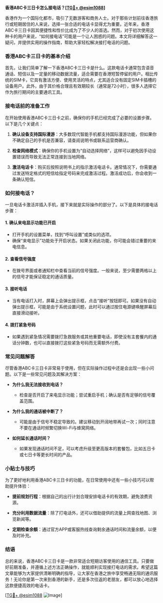 **香港ABC卡三日卡怎么接电话？[[TG💪+ @esim1088](https://t.me/s/esim1088)]**

香港作为一个国际化都市，吸引了无数游客和商务人士。对于那些计划前往香港旅行或短期居住的人来说，选择一张合适的电话卡显得尤为重要。近年来，香港ABC卡三日卡因其便捷性和性价比成为了不少人的首选。然而，对于初次使用这种卡的用户来说，“如何接电话”可能是一个让人困惑的问题。本文将详细解答这一疑问，并提供实用的操作指南，帮助大家轻松解决接打电话的问题。

### 香港ABC卡三日卡的基本介绍

首先，让我们简单了解一下香港ABC卡三日卡是什么。这款电话卡通常包含语音通话、短信以及一定量的移动数据流量，适合需要在香港短暂停留的用户。相比传统的SIM卡，它具有激活方便、使用灵活的特点，尤其适合没有固定SIM卡插槽的设备用户。此外，由于其价格合理且有效期较长（通常是72小时），很多人选择它作为旅行期间的主要通讯工具。

### 接电话前的准备工作

在开始使用香港ABC卡三日卡之前，确保你的手机已经完成了必要的设置步骤。以下是几个关键点：

1. **确认设备支持国际漫游**：大多数现代智能手机都支持国际漫游功能，但如果你不确定自己的手机是否兼容，请查阅说明书或联系运营商确认。
   
2. **检查网络模式**：确保你的手机设置为“自动选择网络”，这样可以避免因手动设置错误而导致无法正常连接到当地网络。

3. **激活电话卡**：购买后按照说明书上的指示激活电话卡。通常情况下，你需要通过发送特定格式的短信给指定号码来完成激活过程。激活成功后，你会收到一条确认短信。

### 如何接电话？

一旦电话卡激活并插入手机，接下来就是实际操作的部分了。以下是具体的接电话步骤：

#### 1. 确认来电显示功能已开启
   - 打开手机的设置菜单，找到“呼叫设置”或类似的选项。
   - 确保“来电显示”功能处于开启状态。如果关闭此功能，你可能会错过重要的来电信息。

#### 2. 查看信号强度
   - 在拨号界面或者通知栏中查看当前的信号强度。一般来说，至少需要两格以上的信号才能保证稳定的通话质量。

#### 3. 接听电话
   - 当有电话打入时，屏幕上会弹出提示框，点击“接听”按钮即可。如果没有自动弹出提示框，可能是由于系统设置问题，此时可以通过按住电源键唤醒屏幕后直接滑动接听。

#### 4. 拨打紧急号码
   - 如果遇到紧急情况需要拨打急救服务或其他重要电话，即使没有主套餐内的通话分钟数，也可以直接拨打这些紧急号码而无需额外付费。

### 常见问题解答

尽管香港ABC卡三日卡非常易于使用，但在实际操作过程中还是会出现一些小问题。以下是一些常见问题及其解决方案：

- **为什么我无法接收到电话？**
   - 检查是否开启了来电显示功能；尝试重启手机；确认是否有足够的信号覆盖范围。

- **为什么我的通话被中断了？**
   - 可能是由于信号不稳定导致的。建议移动到开阔地带再试一次；同时注意不要在通话时频繁切换Wi-Fi与蜂窝网络。

- **如何延长通话时间？**
   - 如果发现通话时间不足，可以考虑升级至更高版本的套餐包，比如五日卡或七日卡等更长时间的产品。

### 小贴士与技巧

为了更好地利用香港ABC卡三日卡的功能，在日常使用中还有一些小技巧可以帮助提升体验：

- **提前规划行程**：根据自己的出行计划合理安排电话卡的有效期，避免浪费资源。
  
- **充分利用数据流量**：除了打电话外，还可以借助提供的流量上网查找地图、浏览新闻等。

- **定期检查余额**：通过官方APP或客服热线查询剩余通话时间和流量余额，以便及时补充。

### 结语

总的来说，香港ABC卡三日卡是一款非常适合短期访客使用的通信工具。只要做好前期准备，并遵循上述方法正确操作，就能顺利实现接打电话的需求。希望这篇文章能够为大家提供清晰明确的指导，让大家在香港之旅中享受畅通无阻的通讯服务！无论你是第一次来到香港的新手，还是多次往返的老朋友，都可以放心地选择这款便捷高效的电话卡。

[[TG💪+ @esim1088](https://t.me/s/esim1088) ![Image](https://i.postimg.cc/4NQfJmqS/Snipaste-2025-05-13-00-14-12.png)]